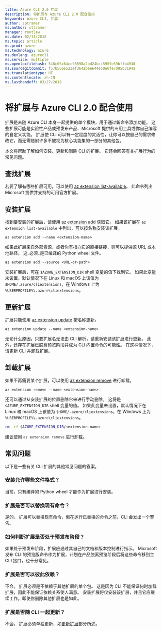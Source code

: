 ```yaml
---
title: Azure CLI 2.0 扩展
description: 将扩展与 Azure CLI 2.0 配合使用
keywords: Azure CLI, 扩展
author: sptramer
ms.author: sttramer
manager: routlaw
ms.date: 02/13/2018
ms.topic: article
ms.prod: azure
ms.technology: azure
ms.devlang: azurecli
ms.service: multiple
ms.openlocfilehash: 548c06c64cc98598a2bd24bcc5959e59bffb4930
ms.sourcegitcommit: f57b5666523ef3642bee644eb0e0fe7085b3194a
ms.translationtype: HT
ms.contentlocale: zh-CN
ms.lasthandoff: 03/27/2018
---
```

# <a name="using-extensions-with-the-azure-cli-20"></a>将扩展与 Azure CLI 2.0 配合使用

扩展是未随 Azure CLI 本身一起提供的单个模块，用于通过新命令添加功能。 这些扩展可能是实验性产品或预发布产品、Microsoft 提供的专用工具或你自己编写的自定义功能。 扩展使 CLI 可以有一定程度的灵活性，让你可以按自己的需求修改它，而无需随附许多不被视为核心功能集的一部分的其他包。

本文将帮助了解如何安装、更新和删除 CLI 的扩展。 它还会回答有关扩展行为的常见问题。

## <a name="finding-extensions"></a>查找扩展

若要了解有哪些扩展可用，可以使用 [az extension list-available](/cli/azure/extension?view=azure-cli-latest#az_extension_list_available)。 此命令列出 Microsoft 提供并支持的可用官方扩展。

## <a name="installing-extensions"></a>安装扩展

找到要安装的扩展后，请使用 [az extension add](https://docs.microsoft.com/en-us/cli/azure/extension?view=azure-cli-latest#az_extension_add) 获取它。 如果该扩展在 `az extension list-available` 中列出，可以按名称安装该扩展。

```azurecli
az extension add --name <extension-name>
```

如果此扩展来自外部资源，或者你有指向它的直接链接，则可以提供源 URL 或本地路径。 这_必须_是已编译的 Python wheel 文件。

```azurecli
az extension add --source <URL-or-path>
```

安装扩展后，可在 `$AZURE_EXTENSION_DIR` shell 变量的值下找到它。 如果此变量未设置，默认情况下在 Linux 和 macOS 上该值为 `$HOME/.azure/cliextensions`，在 Windows 上为 `%USERPROFILE%\.azure\cliextensions`。

## <a name="updating-extensions"></a>更新扩展

扩展只能使用 [az extension update](https://docs.microsoft.com/en-us/cli/azure/extension?view=azure-cli-latest#az_extension_update) 按名称更新。

```azurecli
az extension update --name <extension-name>
```

无论什么原因，只要扩展名无法由 CLI 解析，请重新安装该扩展进行更新。 此外，还存在扩展已脱离预览阶段并成为 CLI 内置命令的可能性。 在这种情况下，请更新 CLI 并卸载扩展。

## <a name="uninstalling-extensions"></a>卸载扩展

如果不再需要某个扩展，可以使用 [az extension remove](https://docs.microsoft.com/en-us/cli/azure/extension?view=azure-cli-latest#az_extension_remove) 进行卸载。

```azurecli
az extension remove --name <extension-name>
```

还可以通过从安装扩展的位置删除它来进行手动删除。 这将是 `$AZURE_EXTENSION_DIR` shell 变量的值。 如果此变量未设置，默认情况下在 Linux 和 macOS 上该值为 `$HOME/.azure/cliextensions`，在 Windows 上为 `%USERPROFILE%\.azure\cliextensions`。

```bash
rm -rf $AZURE_EXTENSION_DIR/<extension-name>
```

建议使用 `az extension remove` 进行卸载。

## <a name="faq"></a>常见问题

以下是一些有关 CLI 扩展的其他常见问题的答案。

### <a name="what-file-formats-are-allowed-for-installation"></a>安装允许哪些文件格式？

当前，只有编译的 Python wheel 才能作为扩展进行安装。

### <a name="can-extensions-replace-existing-commands"></a>扩展是否可以替换现有命令？

是的。 扩展可以替换现有命令，但在运行已替换的命令之前，CLI 会发出一个警告。

### <a name="how-can-i-tell-if-an-extension-is-in-pre-release"></a>如何判断扩展是否处于预发布阶段？

如果处于预发布阶段，扩展应通过其自己的文档和版本控制进行指示。 Microsoft 发布 CLI 的预览版命令作为扩展，计划在产品脱离预览阶段后将这些命令移到主 CLI 接口，也十分常见。

### <a name="can-extensions-depend-upon-each-other"></a>扩展是否可以彼此依赖？

不会。 扩展必须是不依赖于其他扩展的单个包。 这是因为 CLI 不能保证何时加载扩展，因此不能保证依赖关系使人满意。 安装扩展将仅安装该扩展，并且它应继续工作，即使你删除其他扩展也是如此。

### <a name="are-extensions-updated-along-with-the-cli"></a>扩展是否随 CLI 一起更新？

不会。 扩展必须单独更新，如[更新扩展](#updating-extensions)部分所述。
